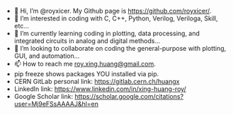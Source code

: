 - 👋 Hi, I’m @royxicer. My Github page is https://github.com/royxicer/.
- 👀 I’m interested in coding with C, C++, Python, Verilog, Veriloga, Skill, etc...
- 🌱 I’m currently learning coding in plotting, data processing, and integrated circuits in analog and digital methods...
- 💞️ I’m looking to collaborate on coding the general-purpose with plotting, GUI, and automation...
- 📫 How to reach me roy.xing.huang@gmail.com.
- pip freeze shows packages YOU installed via pip.
- CERN GitLab personal link: https://gitlab.cern.ch/huangx
- LinkedIn link: https://www.linkedin.com/in/xing-huang-roy/
- Google Scholar link: https://scholar.google.com/citations?user=Mj9eFSsAAAAJ&hl=en

<!---
royxicer/royxicer is a ✨ special ✨ repository because its `README.md` (this file) appears on your GitHub profile.
You can click the Preview link to take a look at your changes.
--->

